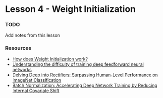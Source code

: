 # Lesson 4 - Weight Initialization

### TODO 

Add notes from this lesson

### Resources 

- [How does Weight Initialization work?](https://siegel.work/blog/WeightInitialization/)
- [Understanding the difficulty of training deep feedforward neural networks](http://proceedings.mlr.press/v9/glorot10a/glorot10a.pdf)
- [Delving Deep into Rectifiers:
Surpassing Human-Level Performance on ImageNet Classification](https://arxiv.org/pdf/1502.01852v1.pdf)
- [Batch Normalization: Accelerating Deep Network Training by
Reducing Internal Covariate Shift](https://arxiv.org/pdf/1502.03167v2.pdf)
